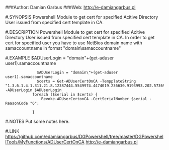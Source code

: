 ###Author: Damian Garbus
###Web: http://e-damiangarbus.pl

#.SYNOPSIS
Powershell Module to get cert for specified Acitive Directory User issued from specified cert template in CA.

#.DESCRIPTION
Powershell Module to get cert for specified Acitive Directory User issued from specified cert template in CA. In order to get cert for specified user
you have to use NetBios domain name with samaccountname in format "domain\samaccountname"

#.EXAMPLE
$ADUserLogin = "domain\"+(get-aduser user1).samaccountname



                  $ADUserLogin = "domain\"+(get-aduser user1).samaccountname
                  $certs = Get-ADUserCertOnCA -TempplateString "1.3.6.1.4.1.311.21.8.12387444.5549974.4474019.236630.9193993.202.5736924.13833188" -ADUserLogin $ADUserLogin
                foreach ($serial in $certs) {
                    Revoke-ADUserCertonCA -CertSerialNumber $serial -ReasonCode "6";

                }
#.NOTES
Put some notes here.

#.LINK
https://github.com/edamiangarbus/DGPowershell/tree/master/DGPowershellTools/MyFunctions/ADUserCertOnCA
http://e-damiangarbus.pl
